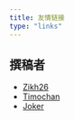 ```yaml
---
title: 友情链接
type: "links"
---
```



## 撰稿者

 - [Zikh26](https://www.cnblogs.com/ZIKH26)
 - [Timochan](https://www.timochan.cn)
 - [Joker](https://www.cnblogs.com/LQ-Joker/)
